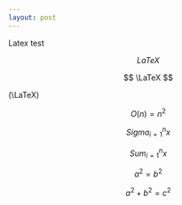 ```yaml
---
layout: post
---
```

Latex test

$$ LaTeX $$

$$ \LaTeX $$

\(\LaTeX\)

$$ O(n)=n^2 $$

$$ Sigma_{i=1}^{n}x $$

$$ Sum_{i=1}^{n}x $$

$$ a^2=b^2 $$

$$ a^2 + b^2 = c^2 $$
